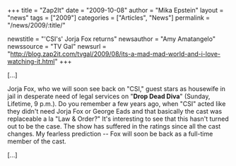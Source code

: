 +++
title = "Zap2It"
date = "2009-10-08"
author = "Mika Epstein"
layout = "news"
tags = ["2009"]
categories = ["Articles", "News"]
permalink = "/news/2009/:title/"

newstitle = "'CSI's' Jorja Fox returns"
newsauthor = "Amy Amatangelo"
newssource = "TV Gal"
newsurl = "http://blog.zap2it.com/tvgal/2009/08/its-a-mad-mad-world-and-i-love-watching-it.html"
+++

[...]

Jorja Fox, who we will soon see back on "CSI," guest stars as housewife in jail in desperate need of legal services on "**Drop Dead Diva**" (Sunday, Lifetime, 9 p.m.). Do you remember a few years ago, when "CSI" acted like they didn't need Jorja Fox or George Eads and that basically the cast was replaceable a la "Law & Order?" It's interesting to see that this hasn't turned out to be the case. The show has suffered in the ratings since all the cast changes. My fearless prediction -- Fox will soon be back as a full-time member of the cast. 

[...]  
